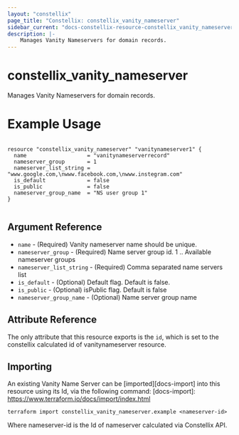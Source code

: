 ```yaml
---
layout: "constellix"
page_title: "Constellix: constellix_vanity_nameserver"
sidebar_current: "docs-constellix-resource-constellix_vanity_nameserver"
description: |-
    Manages Vanity Nameservers for domain records.
---
```

# constellix_vanity_nameserver #
Manages Vanity Nameservers for domain records.

# Example Usage #
```hcl
        
resource "constellix_vanity_nameserver" "vanitynameserver1" {
  name                   = "vanitynameserverrecord"
  nameserver_group       = 1
  nameserver_list_string = "www.google.com,\nwww.facebook.com,\nwww.instegram.com"
  is_default             = false
  is_public              = false
  nameserver_group_name  = "NS user group 1"
}


```

## Argument Reference ##
* `name` - (Required) Vanity nameserver name should be unique.
* `nameserver_group` - (Required) Name server group id. 1 .. Available nameserver groups
* `nameserver_list_string` - (Required) Comma separated name servers list
* `is_default` - (Optional) Default flag. Default is false.
* `is_public` - (Optional) isPublic flag. Default is false
* `nameserver_group_name` - (Optional) Name server group name

## Attribute Reference ##
The only attribute that this resource exports is the `id`, which is set to the constellix calculated id of vanitynameserver resource.

## Importing ##

An existing Vanity Name Server can be [imported][docs-import] into this resource using its Id, via the following command:
[docs-import]: https://www.terraform.io/docs/import/index.html


```
terraform import constellix_vanity_nameserver.example <nameserver-id>
```

Where nameserver-id is the Id of nameserver calculated via Constellix API.